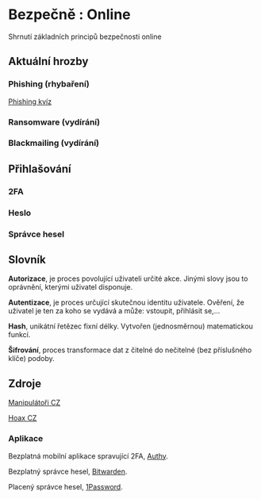 # Bezpečně : Online

Shrnutí základních principů bezpečnosti online

## Aktuální hrozby

### Phishing (rhybaření)

[Phishing kvíz](https://phishingquiz.withgoogle.com/) 

### Ransomware (vydírání)

### Blackmailing (vydírání)



## Přihlašování

### 2FA

### Heslo

### Správce hesel

## Slovník

**Autorizace**, je proces povolující uživateli určité akce. Jinými slovy jsou to oprávnění, kterými uživatel disponuje.

**Autentizace**, je proces určující skutečnou identitu uživatele. Ověření, že uživatel je ten za koho se vydává a může: vstoupit, přihlásit se,...

**Hash**, unikátní řetězec fixní délky. Vytvořen (jednosměrnou) matematickou funkcí.

**Šifrování**, proces transformace dat z čitelné do nečitelné (bez příslušného klíče) podoby.

## Zdroje

[Manipulátoři CZ](https://manipulatori.cz/) 

[Hoax CZ](http://hoax.cz/) 

### Aplikace

Bezplatná mobilní aplikace spravující 2FA, [Authy](https://authy.com/).

Bezplatný správce hesel, [Bitwarden](https://bitwarden.com/).

Placený správce hesel, [1Password](https://1password.com/).


